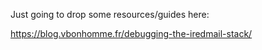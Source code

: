 Just going to drop some resources/guides here:

https://blog.vbonhomme.fr/debugging-the-iredmail-stack/
